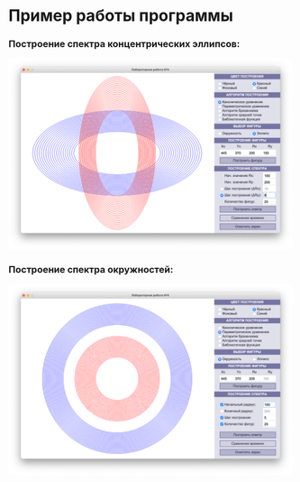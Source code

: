 # Пример работы программы

### Построение спектра концентрических эллипсов:

![](https://github.com/kovkir/bmstu-cg-labs/raw/main/lab_04/example/example1.png)

### Построение спектра окружностей:

![](https://github.com/kovkir/bmstu-cg-labs/raw/main/lab_04/example/example2.png)
